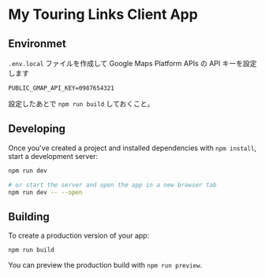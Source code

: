 # My Touring Links Client App

## Environmet

`.env.local` ファイルを作成して Google Maps Platform APIs の API キーを設定します

```
PUBLIC_GMAP_API_KEY=0987654321
```

設定したあとで `npm run build` しておくこと。

## Developing

Once you've created a project and installed dependencies with `npm install`, start a development server:

```bash
npm run dev

# or start the server and open the app in a new browser tab
npm run dev -- --open
```

## Building

To create a production version of your app:

```bash
npm run build
```

You can preview the production build with `npm run preview`.
